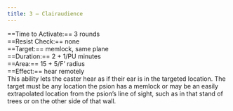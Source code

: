 ```yaml
---
title: 3 – Clairaudience
---
```

==Time to Activate:== 3 rounds  
==Resist Check:== none  
==Target:== memlock, same plane  
==Duration:== 2 + 1/PU minutes  
==Area:== 15 + 5/F’ radius  
==Effect:== hear remotely  
This ability lets the caster hear as if their ear is in the targeted location. The target must be any location the psion has a memlock or may be an easily extrapolated location from the psion’s line of sight, such as in that stand of trees or on the other side of that wall.  
